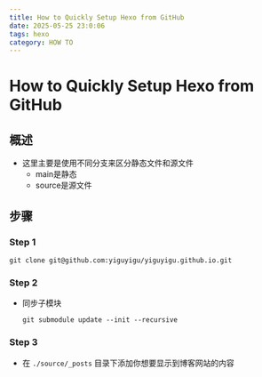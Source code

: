 ```yaml
---
title: How to Quickly Setup Hexo from GitHub
date: 2025-05-25 23:0:06
tags: hexo
category: HOW TO
---
```


# How to Quickly Setup Hexo from GitHub

## 概述
- 这里主要是使用不同分支来区分静态文件和源文件
    - main是静态
    - source是源文件

## 步骤
### Step 1

```shell
git clone git@github.com:yiguyigu/yiguyigu.github.io.git
```
### Step 2

- 同步子模块
    ```shell
    git submodule update --init --recursive
    ```

### Step 3
- 在 `./source/_posts` 目录下添加你想要显示到博客网站的内容
